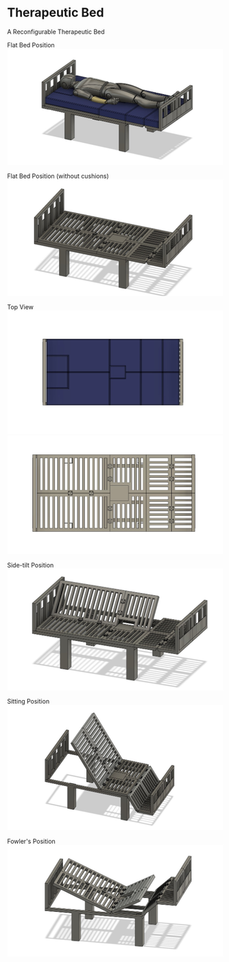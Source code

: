 # Therapeutic Bed 
A Reconfigurable Therapeutic Bed 

Flat Bed Position
![Flat Bed Position](https://github.com/dinu24/TherapeuticBed/blob/main/images/4.jpg)

Flat Bed Position (without cushions)
![Flat Bed Position no cushion](https://github.com/dinu24/TherapeuticBed/blob/main/images/2.jpg)

Top View
![Top View](https://github.com/dinu24/TherapeuticBed/blob/main/images/5.jpg)
![Top View](https://github.com/dinu24/TherapeuticBed/blob/main/images/6.jpg)

Side-tilt Position 
![Side-tilt Position](https://github.com/dinu24/TherapeuticBed/blob/main/images/7.jpg)

Sitting Position
![Sitting Position](https://github.com/dinu24/TherapeuticBed/blob/main/images/1.jpg)

Fowler's Position
![Fowler's Position](https://github.com/dinu24/TherapeuticBed/blob/main/images/3.jpg)
